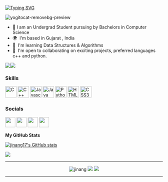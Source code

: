 [![Typing SVG](https://readme-typing-svg.herokuapp.com?color=F7F7F7&background=00E0FF00&lines=Hi+%F0%9F%91%8B+My+name+is+Jinang)](https://git.io/typing-svg)

![yogitocat-removebg-preview](https://user-images.githubusercontent.com/76151703/166632853-0a1a5f3a-bab8-411f-aff8-785d2c57138b.png)


* 📖 I am an Undergrad Student pursuing by Bachelors in Computer Science
* 🌍  I'm based in Gujarat , India
* 🧠  I'm learning Data Structures & Algorithms
* 🤝  I'm open to collaborating on exciting projects, preferred languages c++ and python.

<a href="https://www.twitter.com/herculean017" target="_blank" rel="noreferrer"><img
src="https://img.shields.io/twitter/follow/herculean017?logo=twitter&style=for-the-badge&color=0891b2&labelColor=1c1917"
/></a><a href="https://www.github.com/jinang17" target="_blank" rel="noreferrer"><img
src="https://img.shields.io/github/followers/jinang17?logo=github&style=for-the-badge&color=0891b2&labelColor=1c1917" /></a>

### Skills

<p align="left">
<a href="https://docs.microsoft.com/en-us/cpp/?view=msvc-170" target="_blank" rel="noreferrer"><img src="https://raw.githubusercontent.com/danielcranney/readme-generator/main/public/icons/skills/c-colored.svg" width="36" height="36" alt="C" /></a>
<a href="https://docs.microsoft.com/en-us/cpp/?view=msvc-170" target="_blank" rel="noreferrer"><img src="https://raw.githubusercontent.com/danielcranney/readme-generator/main/public/icons/skills/cplusplus-colored.svg" width="36" height="36" alt="C++" /></a>
<a href="https://developer.mozilla.org/en-US/docs/Web/JavaScript" target="_blank" rel="noreferrer"><img src="https://raw.githubusercontent.com/danielcranney/readme-generator/main/public/icons/skills/javascript-colored.svg" width="36" height="36" alt="Javascript" /></a>
<a href="https://www.oracle.com/java/" target="_blank" rel="noreferrer"><img src="https://raw.githubusercontent.com/danielcranney/readme-generator/main/public/icons/skills/java-colored.svg" width="36" height="36" alt="Java" /></a>
<a href="https://www.python.org/" target="_blank" rel="noreferrer"><img src="https://raw.githubusercontent.com/danielcranney/readme-generator/main/public/icons/skills/python-colored.svg" width="36" height="36" alt="Python" /></a>
<a href="https://developer.mozilla.org/en-US/docs/Glossary/HTML5" target="_blank" rel="noreferrer"><img src="https://raw.githubusercontent.com/danielcranney/readme-generator/main/public/icons/skills/html5-colored.svg" width="36" height="36" alt="HTML5" /></a>
<a href="https://www.w3.org/TR/CSS/#css" target="_blank" rel="noreferrer"><img src="https://raw.githubusercontent.com/danielcranney/readme-generator/main/public/icons/skills/css3-colored.svg" width="36" height="36" alt="CSS3" /></a>
</p>


### Socials

<p align="left"> <a href="https://discord.com/users/JV17" target="_blank" rel="noreferrer"><img src="https://raw.githubusercontent.com/danielcranney/readme-generator/main/public/icons/socials/discord.svg" width="32" height="32" /></a> <a href="https://www.github.com/jinang17" target="_blank" rel="noreferrer">
<img src="https://raw.githubusercontent.com/danielcranney/readme-generator/main/public/icons/socials/github-dark.svg" width="32" height="32" /></a> <a href="https://www.linkedin.com/in/jinang-vohera-a0174920a" target="_blank" rel="noreferrer"><img src="https://raw.githubusercontent.com/danielcranney/readme-generator/main/public/icons/socials/linkedin.svg" width="32" height="32" /></a> <a href="https://www.twitter.com/herculean017" target="_blank" rel="noreferrer"><img src="https://raw.githubusercontent.com/danielcranney/readme-generator/main/public/icons/socials/twitter.svg" width="32" height="32" /></a></p>



<b>My GitHub Stats</b>

<a href="http://www.github.com/jinang17"><img src="https://github-readme-stats.vercel.app/api?username=jinang17&show_icons=true&hide=&count_private=true&title_color=0891b2&text_color=ffffff&icon_color=0891b2&bg_color=1c1917&hide_border=true&show_icons=true" alt="jinang17's GitHub stats" /></a>

<a href="http://www.github.com/jinang17"><img src="https://github-readme-streak-stats.herokuapp.com/?user=jinang17&stroke=ffffff&background=1c1917&ring=0891b2&fire=0891b2&currStreakNum=ffffff&currStreakLabel=0891b2&sideNums=ffffff&sideLabels=ffffff&dates=ffffff&hide_border=true" /></a>

---

<p align="center">
  <img src="https://komarev.com/ghpvc/?username=jinang17" alt="jinang" />
    <a href="https://github.com/jinang17/"><img src="https://img.shields.io/github/followers/jinang17?style=flat&color=red&label=GitHub%20Followers%20"/></a>
  <a href="https://github.com/jinang17//"><img src="https://img.shields.io/github/last-commit/jinang17/jinang17?style=flat&color=brightgreen&label=Last%20Updated%20"/></a>
</p>

---

